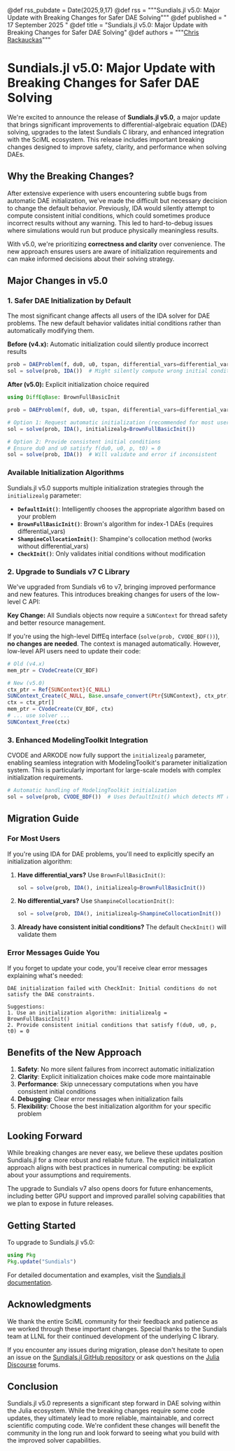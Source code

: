 @def rss_pubdate = Date(2025,9,17)
@def rss = """Sundials.jl v5.0: Major Update with Breaking Changes for Safer DAE Solving"""
@def published = " 17 September 2025 "
@def title = "Sundials.jl v5.0: Major Update with Breaking Changes for Safer DAE Solving"
@def authors = """<a href="https://github.com/ChrisRackauckas">Chris Rackauckas</a>"""

# Sundials.jl v5.0: Major Update with Breaking Changes for Safer DAE Solving

We're excited to announce the release of **Sundials.jl v5.0**, a major update that brings significant improvements to differential-algebraic equation (DAE) solving, upgrades to the latest Sundials C library, and enhanced integration with the SciML ecosystem. This release includes important breaking changes designed to improve safety, clarity, and performance when solving DAEs.

## Why the Breaking Changes?

After extensive experience with users encountering subtle bugs from automatic DAE initialization, we've made the difficult but necessary decision to change the default behavior. Previously, IDA would silently attempt to compute consistent initial conditions, which could sometimes produce incorrect results without any warning. This led to hard-to-debug issues where simulations would run but produce physically meaningless results.

With v5.0, we're prioritizing **correctness and clarity** over convenience. The new approach ensures users are aware of initialization requirements and can make informed decisions about their solving strategy.

## Major Changes in v5.0

### 1. Safer DAE Initialization by Default

The most significant change affects all users of the IDA solver for DAE problems. The new default behavior validates initial conditions rather than automatically modifying them.

**Before (v4.x):** Automatic initialization could silently produce incorrect results
```julia
prob = DAEProblem(f, du0, u0, tspan, differential_vars=differential_vars)
sol = solve(prob, IDA())  # Might silently compute wrong initial conditions
```

**After (v5.0):** Explicit initialization choice required
```julia
using DiffEqBase: BrownFullBasicInit

prob = DAEProblem(f, du0, u0, tspan, differential_vars=differential_vars)

# Option 1: Request automatic initialization (recommended for most users)
sol = solve(prob, IDA(), initializealg=BrownFullBasicInit())

# Option 2: Provide consistent initial conditions
# Ensure du0 and u0 satisfy f(du0, u0, p, t0) = 0
sol = solve(prob, IDA())  # Will validate and error if inconsistent
```

### Available Initialization Algorithms

Sundials.jl v5.0 supports multiple initialization strategies through the `initializealg` parameter:

- **`DefaultInit()`**: Intelligently chooses the appropriate algorithm based on your problem
- **`BrownFullBasicInit()`**: Brown's algorithm for index-1 DAEs (requires differential_vars)
- **`ShampineCollocationInit()`**: Shampine's collocation method (works without differential_vars)
- **`CheckInit()`**: Only validates initial conditions without modification

### 2. Upgrade to Sundials v7 C Library

We've upgraded from Sundials v6 to v7, bringing improved performance and new features. This introduces breaking changes for users of the low-level C API:

**Key Change:** All Sundials objects now require a `SUNContext` for thread safety and better resource management.

If you're using the high-level DiffEq interface (`solve(prob, CVODE_BDF())`), **no changes are needed**. The context is managed automatically. However, low-level API users need to update their code:

```julia
# Old (v4.x)
mem_ptr = CVodeCreate(CV_BDF)

# New (v5.0)
ctx_ptr = Ref{SUNContext}(C_NULL)
SUNContext_Create(C_NULL, Base.unsafe_convert(Ptr{SUNContext}, ctx_ptr))
ctx = ctx_ptr[]
mem_ptr = CVodeCreate(CV_BDF, ctx)
# ... use solver ...
SUNContext_Free(ctx)
```

### 3. Enhanced ModelingToolkit Integration

CVODE and ARKODE now fully support the `initializealg` parameter, enabling seamless integration with ModelingToolkit's parameter initialization system. This is particularly important for large-scale models with complex initialization requirements.

```julia
# Automatic handling of ModelingToolkit initialization
sol = solve(prob, CVODE_BDF())  # Uses DefaultInit() which detects MT requirements
```

## Migration Guide

### For Most Users

If you're using IDA for DAE problems, you'll need to explicitly specify an initialization algorithm:

1. **Have differential_vars?** Use `BrownFullBasicInit()`:
   ```julia
   sol = solve(prob, IDA(), initializealg=BrownFullBasicInit())
   ```

2. **No differential_vars?** Use `ShampineCollocationInit()`:
   ```julia
   sol = solve(prob, IDA(), initializealg=ShampineCollocationInit())
   ```

3. **Already have consistent initial conditions?** The default `CheckInit()` will validate them

### Error Messages Guide You

If you forget to update your code, you'll receive clear error messages explaining what's needed:

```
DAE initialization failed with CheckInit: Initial conditions do not satisfy the DAE constraints.

Suggestions:
1. Use an initialization algorithm: initializealg = BrownFullBasicInit()
2. Provide consistent initial conditions that satisfy f(du0, u0, p, t0) = 0
```

## Benefits of the New Approach

1. **Safety**: No more silent failures from incorrect automatic initialization
2. **Clarity**: Explicit initialization choices make code more maintainable
3. **Performance**: Skip unnecessary computations when you have consistent initial conditions
4. **Debugging**: Clear error messages when initialization fails
5. **Flexibility**: Choose the best initialization algorithm for your specific problem

## Looking Forward

While breaking changes are never easy, we believe these updates position Sundials.jl for a more robust and reliable future. The explicit initialization approach aligns with best practices in numerical computing: be explicit about your assumptions and requirements.

The upgrade to Sundials v7 also opens doors for future enhancements, including better GPU support and improved parallel solving capabilities that we plan to expose in future releases.

## Getting Started

To upgrade to Sundials.jl v5.0:

```julia
using Pkg
Pkg.update("Sundials")
```

For detailed documentation and examples, visit the [Sundials.jl documentation](https://docs.sciml.ai/Sundials/stable/).

## Acknowledgments

We thank the entire SciML community for their feedback and patience as we worked through these important changes. Special thanks to the Sundials team at LLNL for their continued development of the underlying C library.

If you encounter any issues during migration, please don't hesitate to open an issue on the [Sundials.jl GitHub repository](https://github.com/SciML/Sundials.jl) or ask questions on the [Julia Discourse](https://discourse.julialang.org/) forums.

## Conclusion

Sundials.jl v5.0 represents a significant step forward in DAE solving within the Julia ecosystem. While the breaking changes require some code updates, they ultimately lead to more reliable, maintainable, and correct scientific computing code. We're confident these changes will benefit the community in the long run and look forward to seeing what you build with the improved solver capabilities.